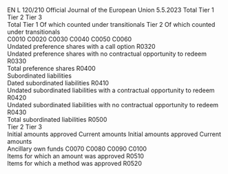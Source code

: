 EN  L 120/210 Official Journal of the European Union 5.5.2023
 Total  Tier 1  Tier 2  Tier 3  
Total Tier 1  Of which 
counted under 
transitionals  Tier 2  Of which 
counted under 
transitionals  
C0010  C0020  C0030  C0040  C0050  C0060  
Undated preference shares with a call option  R0320  
Undated preference shares with no contractual opportunity to redeem  R0330  
Total preference shares  R0400  
Subordinated liabilities  
Dated subordinated liabilities  R0410  
Undated subordinated liabilities with a contractual opportunity to redeem  R0420  
Undated subordinated liabilities with no contractual opportunity to redeem  R0430  
Total subordinated liabilities  R0500  
Tier 2  Tier 3  
Initial 
amounts 
approved  Current 
amounts  Initial 
amounts 
approved  Current 
amounts  
Ancillary own funds  C0070  C0080  C0090  C0100  
Items for which an amount was approved  R0510  
Items for which a method was approved  R0520